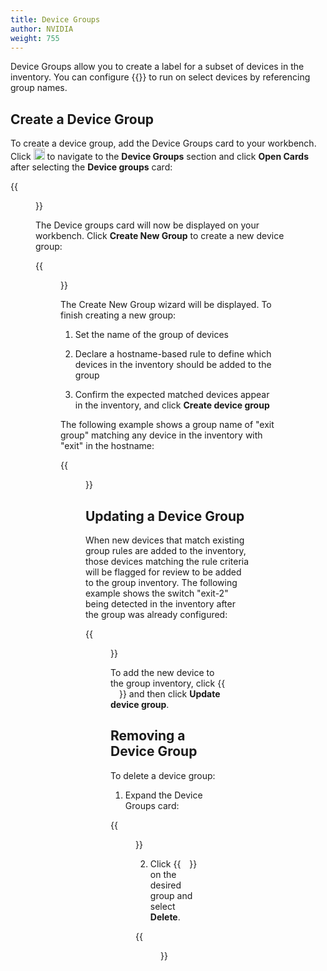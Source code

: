 ```yaml
---
title: Device Groups
author: NVIDIA
weight: 755
---
```


Device Groups allow you to create a label for a subset of devices in the inventory. You can configure {{<link title="Validate Network Protocol and Service Operations#validate-device-groups" text="validation checks">}} to run on select devices by referencing group names.

## Create a Device Group

To create a device group, add the Device Groups card to your workbench. Click <img src="https://icons.cumulusnetworks.com/44-Entertainment-Events-Hobbies/02-Card-Games/card-game-diamond.svg" height="18" width="18"/> to navigate to the **Device Groups** section and click **Open Cards** after selecting the **Device groups** card:

{{<figure src="/images/netq/open-device-group-card.png" width="700">}}

The Device groups card will now be displayed on your workbench. Click **Create New Group** to create a new device group:

{{<figure src="/images/netq/create-new-group-card.png" width="200">}}

The Create New Group wizard will be displayed. To finish creating a new group:

1. Set the name of the group of devices

2. Declare a hostname-based rule to define which devices in the inventory should be added to the group

3. Confirm the expected matched devices appear in the inventory, and click **Create device group**

The following example shows a group name of "exit group" matching any device in the inventory with "exit" in the hostname:

{{<figure src="/images/netq/create-group-rule.png" width="500">}}

## Updating a Device Group

When new devices that match existing group rules are added to the inventory, those devices matching the rule criteria will be flagged for review to be added to the group inventory. The following example shows the switch "exit-2" being detected in the inventory after the group was already configured:

{{<figure src="/images/netq/device-in-review-initial-view.png" width="500">}}

To add the new device to the group inventory, click {{<img src="/images/netq/add-circle.svg" width="14">}} and then click **Update device group**.


## Removing a Device Group

To delete a device group:

1. Expand the Device Groups card:

{{<figure src="/images/netq/expand-device-groups.png" width="200">}}

2. Click {{<img src="/images/netq/navigation-menu-horizontal.svg" width="14">}} on the desired group and select **Delete**.

{{<figure src="/images/netq/delete-group.png" width="800">}}